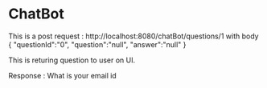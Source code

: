 # ChatBot


This is a post request : http://localhost:8080/chatBot/questions/1
with body 
{
	"questionId":"0",
	"question":"null",
	"answer":"null"
}


This is returing question to user on UI.

Response : What is your email id
